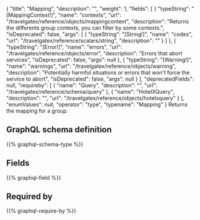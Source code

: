 {
  "title": "Mapping",
  "description": "",
  "weight": 1,
  "fields": [
    {
      "typeString": "[MappingContext!]",
      "name": "contexts",
      "url": "/travelgatex/reference/objects/mappingcontext",
      "description": "Returns the differents group contexts, you can filter by some contexts.",
      "isDeprecated": false,
      "args": [
        {
          "typeString": "[String!]",
          "name": "codes",
          "url": "/travelgatex/reference/scalars/string",
          "description": ""
        }
      ]
    },
    {
      "typeString": "[Error!]",
      "name": "errors",
      "url": "/travelgatex/reference/objects/error",
      "description": "Errors that abort services",
      "isDeprecated": false,
      "args": null
    },
    {
      "typeString": "[Warning!]",
      "name": "warnings",
      "url": "/travelgatex/reference/objects/warning",
      "description": "Potentially harmful situations or errors that won't force the service to abort",
      "isDeprecated": false,
      "args": null
    }
  ],
  "deprecatedFields": null,
  "requireby": [
    {
      "name": "Query",
      "description": "",
      "url": "/travelgatex/reference/schema/query"
    },
    {
      "name": "HotelXQuery",
      "description": "",
      "url": "/travelgatex/reference/objects/hotelxquery"
    }
  ],
  "enumValues": null,
  "operator": "type",
  "typename": "Mapping"
}
Returns the mapping for a group.
## GraphQL schema definition

{{% graphql-schema-type %}}

## Fields

{{% graphql-field %}}

## Required by

{{% graphql-require-by %}}

